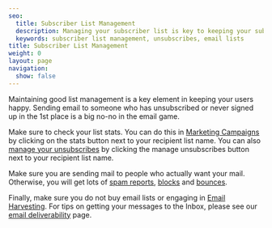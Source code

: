 ```yaml
---
seo:
  title: Subscriber List Management
  description: Managing your subscriber list is key to keeping your subscribers happy.
  keywords: subscriber list management, unsubscribes, email lists
title: Subscriber List Management
weight: 0
layout: page
navigation:
  show: false
---
```


Maintaining good list management is a key element in keeping your users happy. Sending email to someone who has unsubscribed or never signed up in the 1st place is a big no-no in the email game.

Make sure to check your list stats. You can do this in [Marketing Campaigns]({{root_url}}/User_Guide/Marketing_Campaigns/index.html) by clicking on the stats button next to your recipient list name. You can also [manage your unsubscribes]({{root_url}}/User_Guide/Suppressions/index.html) by clicking the manage unsubscribes button next to your recipient list name.

Make sure you are sending mail to people who actually want your mail. Otherwise, you will get lots of [spam reports]({{root_url}}/Glossary/spam_reports.html), [blocks]({{root_url}}/Glossary/blocks.html) and [bounces]({{root_url}}/Glossary/bounces.html).

Finally, make sure you do not buy email lists or engaging in [Email Harvesting]({{root_url}}/Glossary/email_harvesting.html). For tips on getting your messages to the Inbox, please see our [email deliverability]({{root_url}}/Classroom/Deliver/index.html) page.
